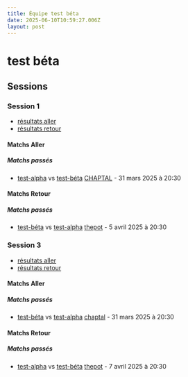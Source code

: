 ```yaml
---
title: Équipe test béta
date: 2025-06-10T10:59:27.006Z
layout: post
---
```


# test béta

## Sessions

### Session 1
- [résultats aller ](/scores/session-1/groupe-1/aller/)
- [résultats retour](/scores/session-1/groupe-1/retour/)

#### Matchs Aller

##### Matchs passés

- [test-alpha](/teams/test-alpha) vs [test-béta](/teams/test-béta) [CHAPTAL](/stades/CHAPTAL) - 31 mars 2025 à 20:30

#### Matchs Retour

##### Matchs passés

- [test-béta](/teams/test-béta) vs [test-alpha](/teams/test-alpha) [thepot](/stades/thepot) - 5 avril 2025 à 20:30

### Session 3
- [résultats aller ](/scores/session-3/groupe-1/aller/)
- [résultats retour](/scores/session-3/groupe-1/retour/)

#### Matchs Aller

##### Matchs passés

- [test-béta](/teams/test-béta) vs [test-alpha](/teams/test-alpha) [chaptal](/stades/chaptal) - 31 mars 2025 à 20:30

#### Matchs Retour

##### Matchs passés

- [test-alpha](/teams/test-alpha) vs [test-béta](/teams/test-béta) [thepot](/stades/thepot) - 7 avril 2025 à 20:30

